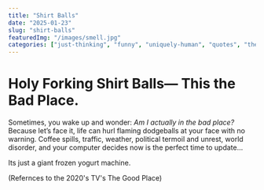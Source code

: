 ```yaml
---
title: "Shirt Balls"
date: "2025-01-23"
slug: "shirt-balls"
featuredImg: "/images/smell.jpg"
categories: ["just-thinking", "funny", "uniquely-human", "quotes", "the-good-place"]
---
```


# Holy Forking Shirt Balls— This the Bad Place.

Sometimes, you wake up and wonder: *Am I actually in the bad place?* Because let’s face it, life can hurl flaming dodgeballs at your face with no warning. 
Coffee spills, traffic, weather, political termoil and unrest, world disorder, and your computer decides now is the perfect time to update…

Its just a giant frozen yogurt machine.

(Refernces to the 2020's TV's  The Good Place)



